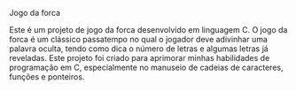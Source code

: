 Jogo da forca

Este é um projeto de jogo da forca desenvolvido em linguagem C. O jogo da forca é um clássico passatempo no qual o jogador deve adivinhar uma palavra oculta, tendo como dica o número de letras e algumas letras já reveladas. Este projeto foi criado para aprimorar minhas habilidades de programação em C, especialmente no manuseio de cadeias de caracteres, funções e ponteiros.
